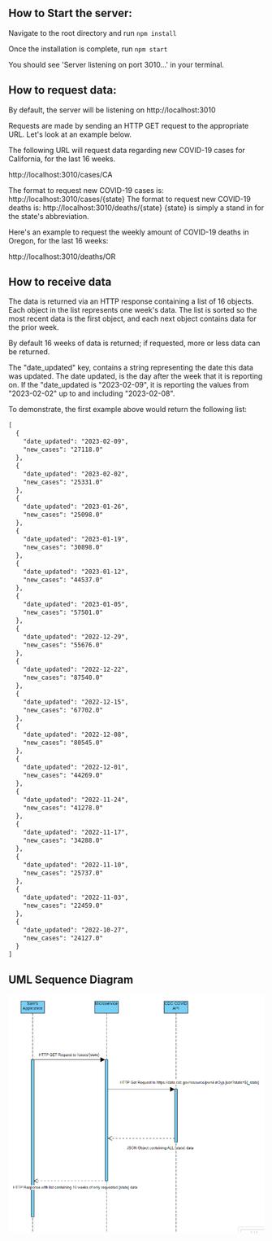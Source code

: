## How to Start the server:

Navigate to the root directory and run `npm install`

Once the installation is complete, run `npm start`

You should see 'Server listening on port 3010...' in your terminal.



## How to request data:

By default, the server will be listening on http://localhost:3010

Requests are made by sending an HTTP GET request to the appropriate URL. Let's look at an example below.

The following URL will request data regarding new COVID-19 cases for California, for the last 16 weeks.

http://localhost:3010/cases/CA

The format to request new COVID-19 cases is: http://localhost:3010/cases/{state} 
The format to request new COVID-19 deaths is: http://localhost:3010/deaths/{state} 
{state} is simply a stand in for the state's abbreviation.

Here's an example to request the weekly amount of COVID-19 deaths in Oregon, for the last 16 weeks:

http://localhost:3010/deaths/OR




## How to receive data

The data is returned via an HTTP response containing a list of 16 objects. Each object in the list represents one week's data. The list is sorted so the most recent data is the first object, and each next object contains data for the prior week.  

By default 16 weeks of data is returned; if requested, more or less data can be returned. 

The "date_updated" key, contains a string representing the date this data was updated. The date updated, is the day after the week that it is reporting on. If the "date_updated is "2023-02-09", it is reporting the values from "2023-02-02" up to and including "2023-02-08". 

To demonstrate, the first example above would return the following list:


```
[
  {
    "date_updated": "2023-02-09",
    "new_cases": "27118.0"
  },
  {
    "date_updated": "2023-02-02",
    "new_cases": "25331.0"
  },
  {
    "date_updated": "2023-01-26",
    "new_cases": "25098.0"
  },
  {
    "date_updated": "2023-01-19",
    "new_cases": "30898.0"
  },
  {
    "date_updated": "2023-01-12",
    "new_cases": "44537.0"
  },
  {
    "date_updated": "2023-01-05",
    "new_cases": "57501.0"
  },
  {
    "date_updated": "2022-12-29",
    "new_cases": "55676.0"
  },
  {
    "date_updated": "2022-12-22",
    "new_cases": "87540.0"
  },
  {
    "date_updated": "2022-12-15",
    "new_cases": "67702.0"
  },
  {
    "date_updated": "2022-12-08",
    "new_cases": "80545.0"
  },
  {
    "date_updated": "2022-12-01",
    "new_cases": "44269.0"
  },
  {
    "date_updated": "2022-11-24",
    "new_cases": "41278.0"
  },
  {
    "date_updated": "2022-11-17",
    "new_cases": "34288.0"
  },
  {
    "date_updated": "2022-11-10",
    "new_cases": "25737.0"
  },
  {
    "date_updated": "2022-11-03",
    "new_cases": "22459.0"
  },
  {
    "date_updated": "2022-10-27",
    "new_cases": "24127.0"
  }
]
```


## UML Sequence Diagram

![UML Sequence Diagram](/A8%20UML%20Diagram.PNG)